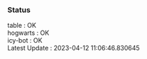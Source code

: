 ### Status


table : OK  
hogwarts : OK  
icy-bot : OK  
Latest Update : 2023-04-12 11:06:46.830645
